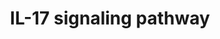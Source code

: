 ---
annotations:
- type: Pathway Ontology
  value: cytokine mediated signaling pathway
authors:
- Sham.uk
- Khanspers
- MaintBot
- Mkutmon
- Ryanmiller
- AlexanderPico
- Andra
- Eweitz
description: Interleukin 17 is a family of cytokines that acts as potent mediators
  in delayed-type reactions by increasing chemokine production in various tissues
  to recruit monocytes and neutrophils to the site of inflammation, similar to Interferon
  gamma. IL-17 is produced by T-helper cells and is induced by IL-23 which results
  in destructive tissue damage in delayed-type reactions. Interleukin 17 as a family
  functions as proinflammatory cytokines that responds to the invasion of the immune
  system by extracellular pathogens. Interleukin 17 acts synergistically with tumor
  necrosis factor and interleukin-1.   Proteins on this pathway have targeted assays
  available via the [https://assays.cancer.gov/available_assays?wp_id=WP2112 CPTAC
  Assay Portal]
last-edited: 2021-05-23
organisms:
- Homo sapiens
redirect_from:
- /index.php/Pathway:WP2112
- /instance/WP2112
schema-jsonld:
- '@context': https://schema.org/
  '@id': https://wikipathways.github.io/pathways/WP2112.html
  '@type': Dataset
  creator:
    '@type': Organization
    name: WikiPathways
  description: Interleukin 17 is a family of cytokines that acts as potent mediators
    in delayed-type reactions by increasing chemokine production in various tissues
    to recruit monocytes and neutrophils to the site of inflammation, similar to Interferon
    gamma. IL-17 is produced by T-helper cells and is induced by IL-23 which results
    in destructive tissue damage in delayed-type reactions. Interleukin 17 as a family
    functions as proinflammatory cytokines that responds to the invasion of the immune
    system by extracellular pathogens. Interleukin 17 acts synergistically with tumor
    necrosis factor and interleukin-1.   Proteins on this pathway have targeted assays
    available via the [https://assays.cancer.gov/available_assays?wp_id=WP2112 CPTAC
    Assay Portal]
  keywords:
  - MAPK1
  - IL17A
  - PI3K
  - IL17RA
  - CEBPB
  - IL25
  - STAT3
  - MAP3K7
  - IL17RE
  - IKBKB
  - IL17RB
  - AKT1
  - JAK2
  - MAP3K14
  - IL17F
  - IKBKG
  - IL17RC
  - TRAF3IP2
  - GSK3B
  - MAPK
  - JAK1
  - MAPK3
  - IL17RD
  - RELA
  - SP1
  - IL17C
  - IL17D
  - IL17B
  - NFKB1
  - TRAF6
  - TRAF3
  - NFKBIB
  - CEBPD
  license: CC0
  name: IL-17 signaling pathway
seo: CreativeWork
title: IL-17 signaling pathway
wpid: WP2112
---